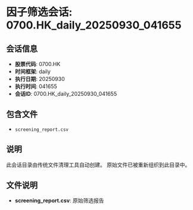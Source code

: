# 因子筛选会话: 0700.HK_daily_20250930_041655

## 会话信息
- **股票代码**: 0700.HK
- **时间框架**: daily
- **执行日期**: 20250930
- **执行时间**: 041655
- **会话ID**: 0700.HK_daily_20250930_041655

## 包含文件
- `screening_report.csv`

## 说明
此会话目录由传统文件清理工具自动创建。
原始文件已被重新组织到此目录中。

## 文件说明
- **screening_report.csv**: 原始筛选报告
